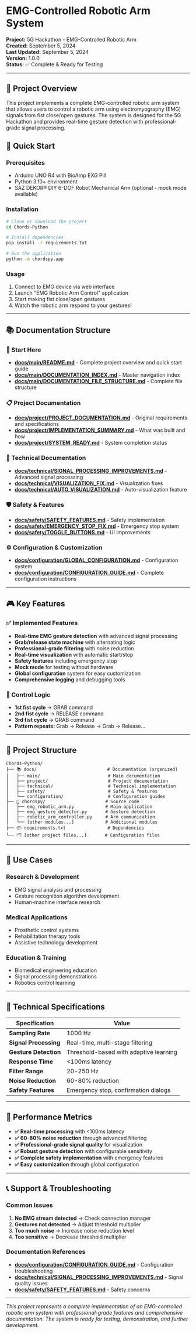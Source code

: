 # EMG-Controlled Robotic Arm System

**Project:** 5G Hackathon - EMG-Controlled Robotic Arm  
**Created:** September 5, 2024  
**Last Updated:** September 5, 2024  
**Version:** 1.0.0  
**Status:** ✅ Complete & Ready for Testing  

---

## 🎯 **Project Overview**

This project implements a complete EMG-controlled robotic arm system that allows users to control a robotic arm using electromyography (EMG) signals from fist close/open gestures. The system is designed for the 5G Hackathon and provides real-time gesture detection with professional-grade signal processing.

## 🚀 **Quick Start**

### **Prerequisites**
- Arduino UNO R4 with BioAmp EXG Pill
- Python 3.10+ environment
- SAZ DEKOR® DIY 6-DOF Robot Mechanical Arm (optional - mock mode available)

### **Installation**
```bash
# Clone or download the project
cd Chords-Python

# Install dependencies
pip install -r requirements.txt

# Run the application
python -m chordspy.app
```

### **Usage**
1. Connect to EMG device via web interface
2. Launch "EMG Robotic Arm Control" application
3. Start making fist close/open gestures
4. Watch the robotic arm respond to your gestures!

---

## 📚 **Documentation Structure**

### **📖 Start Here**
- **[docs/main/README.md](./docs/main/README.md)** - Complete project overview and quick start guide
- **[docs/main/DOCUMENTATION_INDEX.md](./docs/main/DOCUMENTATION_INDEX.md)** - Master navigation index
- **[docs/main/DOCUMENTATION_FILE_STRUCTURE.md](./docs/main/DOCUMENTATION_FILE_STRUCTURE.md)** - Complete file structure

### **📋 Project Documentation**
- **[docs/project/PROJECT_DOCUMENTATION.md](./docs/project/PROJECT_DOCUMENTATION.md)** - Original requirements and specifications
- **[docs/project/IMPLEMENTATION_SUMMARY.md](./docs/project/IMPLEMENTATION_SUMMARY.md)** - What was built and how
- **[docs/project/SYSTEM_READY.md](./docs/project/SYSTEM_READY.md)** - System completion status

### **🔧 Technical Documentation**
- **[docs/technical/SIGNAL_PROCESSING_IMPROVEMENTS.md](./docs/technical/SIGNAL_PROCESSING_IMPROVEMENTS.md)** - Advanced signal processing
- **[docs/technical/VISUALIZATION_FIX.md](./docs/technical/VISUALIZATION_FIX.md)** - Visualization fixes
- **[docs/technical/AUTO_VISUALIZATION.md](./docs/technical/AUTO_VISUALIZATION.md)** - Auto-visualization feature

### **🛡️ Safety & Features**
- **[docs/safety/SAFETY_FEATURES.md](./docs/safety/SAFETY_FEATURES.md)** - Safety implementation
- **[docs/safety/EMERGENCY_STOP_FIX.md](./docs/safety/EMERGENCY_STOP_FIX.md)** - Emergency stop system
- **[docs/safety/TOGGLE_BUTTONS.md](./docs/safety/TOGGLE_BUTTONS.md)** - UI improvements

### **⚙️ Configuration & Customization**
- **[docs/configuration/GLOBAL_CONFIGURATION.md](./docs/configuration/GLOBAL_CONFIGURATION.md)** - Configuration system
- **[docs/configuration/CONFIGURATION_GUIDE.md](./docs/configuration/CONFIGURATION_GUIDE.md)** - Complete configuration instructions

---

## 🎮 **Key Features**

### **✅ Implemented Features**
- **Real-time EMG gesture detection** with advanced signal processing
- **Grab/release state machine** with alternating logic
- **Professional-grade filtering** with noise reduction
- **Real-time visualization** with automatic start/stop
- **Safety features** including emergency stop
- **Mock mode** for testing without hardware
- **Global configuration** system for easy customization
- **Comprehensive logging** and debugging tools

### **🎯 Control Logic**
- **1st fist cycle** → GRAB command
- **2nd fist cycle** → RELEASE command
- **3rd fist cycle** → GRAB command
- **Pattern repeats:** Grab → Release → Grab → Release...

---

## 📁 **Project Structure**

```
Chords-Python/
├── 📚 docs/                           # Documentation (organized)
│   ├── main/                          # Main documentation
│   ├── project/                       # Project documentation
│   ├── technical/                     # Technical implementation
│   ├── safety/                        # Safety & features
│   └── configuration/                 # Configuration guides
├── 🐍 chordspy/                       # Source code
│   ├── emg_robotic_arm.py            # Main application
│   ├── emg_gesture_detector.py       # Gesture detection
│   ├── robotic_arm_controller.py     # Arm communication
│   └── [other modules...]            # Additional modules
├── 📦 requirements.txt                # Dependencies
└── 🗂️ [other project files...]       # Configuration files
```

---

## 🎯 **Use Cases**

### **Research & Development**
- EMG signal analysis and processing
- Gesture recognition algorithm development
- Human-machine interface research

### **Medical Applications**
- Prosthetic control systems
- Rehabilitation therapy tools
- Assistive technology development

### **Education & Training**
- Biomedical engineering education
- Signal processing demonstrations
- Robotics control learning

---

## 🔧 **Technical Specifications**

| **Specification** | **Value** |
|-------------------|-----------|
| **Sampling Rate** | 1000 Hz |
| **Signal Processing** | Real-time, multi-stage filtering |
| **Gesture Detection** | Threshold-based with adaptive learning |
| **Response Time** | <100ms latency |
| **Filter Range** | 20-250 Hz |
| **Noise Reduction** | 60-80% reduction |
| **Safety Features** | Emergency stop, confirmation dialogs |

---

## 🚀 **Performance Metrics**

- **✅ Real-time processing** with <100ms latency
- **✅ 60-80% noise reduction** through advanced filtering
- **✅ Professional-grade signal quality** for visualization
- **✅ Robust gesture detection** with configurable sensitivity
- **✅ Complete safety implementation** with emergency features
- **✅ Easy customization** through global configuration

---

## 📞 **Support & Troubleshooting**

### **Common Issues**
1. **No EMG stream detected** → Check connection manager
2. **Gestures not detected** → Adjust threshold multiplier
3. **Too much noise** → Increase noise reduction level
4. **Too sensitive** → Decrease threshold multiplier

### **Documentation References**
- **[docs/configuration/CONFIGURATION_GUIDE.md](./docs/configuration/CONFIGURATION_GUIDE.md)** - Configuration troubleshooting
- **[docs/technical/SIGNAL_PROCESSING_IMPROVEMENTS.md](./docs/technical/SIGNAL_PROCESSING_IMPROVEMENTS.md)** - Signal quality issues
- **[docs/safety/SAFETY_FEATURES.md](./docs/safety/SAFETY_FEATURES.md)** - Safety concerns

---

*This project represents a complete implementation of an EMG-controlled robotic arm system with professional-grade features and comprehensive documentation. The system is ready for testing, demonstration, and further development.*
